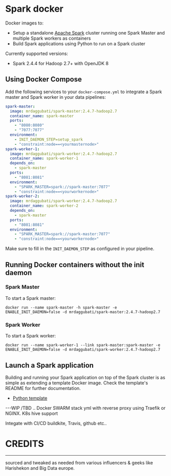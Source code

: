 # Spark docker

Docker images to:
* Setup a standalone [Apache Spark](https://spark.apache.org/) cluster running one Spark Master and multiple Spark workers as containers
* Build Spark applications using Python to run on a Spark cluster

Currently supported versions:
* Spark 2.4.4 for Hadoop 2.7+ with OpenJDK 8


## Using Docker Compose

Add the following services to your `docker-compose.yml` to integrate a Spark master and Spark worker in your data pipelines:
```yml
spark-master:
  image: mrdaggubati/spark-master:2.4.7-hadoop2.7
  container_name: spark-master
  ports:
    - "8080:8080"
    - "7077:7077"
  environment:
    - INIT_DAEMON_STEP=setup_spark
    - "constraint:node==<yourmasternode>"
spark-worker-1:
  image: mrdaggubati/spark-worker:2.4.7-hadoop2.7
  container_name: spark-worker-1
  depends_on:
    - spark-master
  ports:
    - "8081:8081"
  environment:
    - "SPARK_MASTER=spark://spark-master:7077"
    - "constraint:node==<yourworkernode>"
spark-worker-2:
  image: mrdaggubati/spark-worker:2.4.7-hadoop2.7
  container_name: spark-worker-2
  depends_on:
    - spark-master
  ports:
    - "8081:8081"
  environment:
    - "SPARK_MASTER=spark://spark-master:7077"
    - "constraint:node==<yourworkernode>"  
```
Make sure to fill in the `INIT_DAEMON_STEP` as configured in your pipeline.

## Running Docker containers without the init daemon
### Spark Master
To start a Spark master:

    docker run --name spark-master -h spark-master -e ENABLE_INIT_DAEMON=false -d mrdaggubati/spark-master:2.4.7-hadoop2.7

### Spark Worker
To start a Spark worker:

    docker run --name spark-worker-1 --link spark-master:spark-master -e ENABLE_INIT_DAEMON=false -d mrdaggubati/spark-worker:2.4.7-hadoop2.7

## Launch a Spark application
Building and running your Spark application on top of the Spark cluster is as simple as extending a template Docker image. Check the template's README for further documentation.
* [Python template](template/python)

---WIP /TBD ..
  Docker SWARM stack yml with reverse proxy using Traefik or NGINX.
  K8s 
  hive support
  
  Integate with  CI/CD buildkite, Travis, github etc..
  
  
  
  
 # CREDITS
  ------
 sourced and tweaked as needed from various influencers & geeks like Harishekon and Big Data europe.


